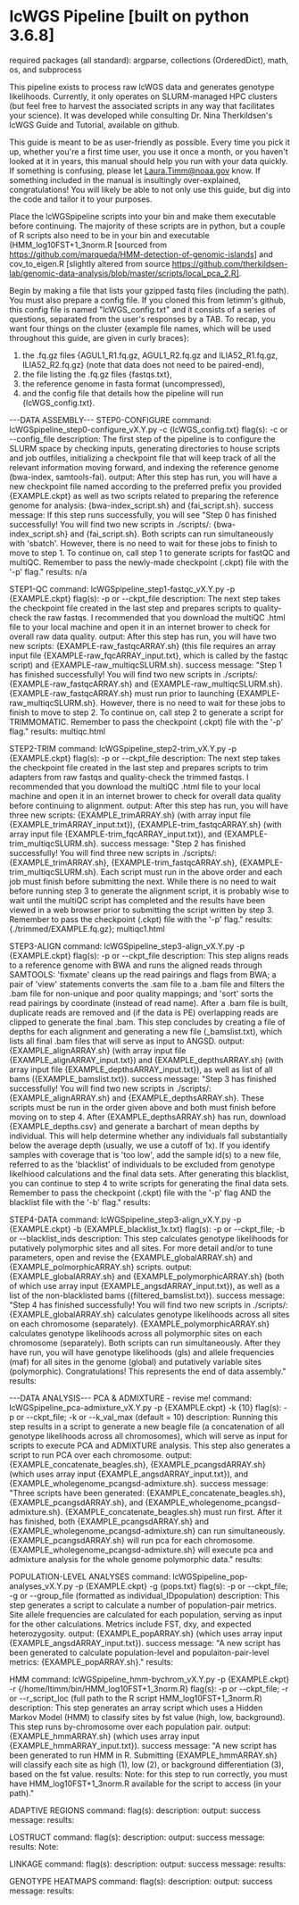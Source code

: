 # lcWGS Pipeline [built on python 3.6.8]
required packages (all standard): argparse, collections (OrderedDict), math, os, and subprocess

This pipeline exists to process raw lcWGS data and generates genotype likelihoods. Currently, it only operates on SLURM-managed HPC clusters (but feel free to harvest the associated scripts in any way that facilitates your science). It was developed while consulting Dr. Nina Therkildsen's lcWGS Guide and Tutorial, available on github.

This guide is meant to be as user-friendly as possible. Every time you pick it up, whether you're a first time user, you use it once a month, or you haven't looked at it in years, this manual should help you run with your data quickly. If something is confusing, please let Laura.Timm@noaa.gov know. If something included in the manual is insultingly over-explained, congratulations! You will likely be able to not only use this guide, but dig into the code and tailor it to your purposes.

Place the lcWGSpipeline scripts into your bin and make them executable before continuing. The majority of these scripts are in python, but a couple of R scripts also need to be in your bin and executable (HMM_log10FST+1_3norm.R [sourced from https://github.com/marqueda/HMM-detection-of-genomic-islands] and cov_to_eigen.R [slightly altered from source https://github.com/therkildsen-lab/genomic-data-analysis/blob/master/scripts/local_pca_2.R].

Begin by making a file that lists your gzipped fastq files (including the path). You must also prepare a config file. If you cloned this from letimm's github, this config file is named "lcWGS_config.txt" and it consists of a series of questions, separated from the user's responses by a TAB.
To recap, you want four things on the cluster {example file names, which will be used throughout this guide, are given in curly braces}:
1) the .fq.gz files {AGUL1_R1.fq.gz, AGUL1_R2.fq.gz and ILIA52_R1.fq.gz, ILIA52_R2.fq.gz} (note that data does not need to be paired-end),
2) the file listing the .fq.gz files {fastqs.txt},
3) the reference genome in fasta format (uncompressed),
4) and the config file that details how the pipeline will run {lcWGS_config.txt}.

---DATA ASSEMBLY---
STEP0-CONFIGURE
command: lcWGSpipeline_step0-configure_vX.Y.py -c {lcWGS_config.txt}
flag(s): -c or --config_file
description: The first step of the pipeline is to configure the SLURM space by checking inputs, generating directories to house scripts and job outfiles, initializing a checkpoint file that will keep track of all the relevant information moving forward, and indexing the reference genome (bwa-index, samtools-fai).
output: After this step has run, you will have a new checkpoint file named according to the preferred prefix you provided {EXAMPLE.ckpt} as well as two scripts related to preparing the reference genome for analysis: {bwa-index_script.sh} and {fai_script.sh}.
success message: If this step runs successfully, you will see "Step 0 has finished successfully! You will find two new scripts in ./scripts/: {bwa-index_script.sh} and {fai_script.sh}. Both scripts can run simultaneously with 'sbatch'. However, there is no need to wait for these jobs to finish to move to step 1. To continue on, call step 1 to generate scripts for fastQC and multiQC. Remember to pass the newly-made checkpoint (.ckpt) file with the '-p' flag."
results: n/a

STEP1-QC
command: lcWGSpipeline_step1-fastqc_vX.Y.py -p {EXAMPLE.ckpt}
flag(s): -p or --ckpt_file
description: The next step takes the checkpoint file created in the last step and prepares scripts to quality-check the raw fastqs. I recommended that you download the multiQC .html file to your local machine and open it in an internet brower to check for overall raw data quality.
output: After this step has run, you will have two new scripts: {EXAMPLE-raw_fastqcARRAY.sh} (this file requires an array input file {EXAMPLE-raw_fqcARRAY_input.txt}, which is called by the fastqc script) and {EXAMPLE-raw_multiqcSLURM.sh}.
success message: "Step 1 has finished successfully! You will find two new scripts in ./scripts/: {EXAMPLE-raw_fastqcARRAY.sh} and {EXAMPLE-raw_multiqcSLURM.sh}. {EXAMPLE-raw_fastqcARRAY.sh} must run prior to launching {EXAMPLE-raw_multiqcSLURM.sh}. However, there is no need to wait for these jobs to finish to move to step 2. To continue on, call step 2 to generate a script for TRIMMOMATIC. Remember to pass the checkpoint (.ckpt) file with the '-p' flag."
results: multiqc.html

STEP2-TRIM
command: lcWGSpipeline_step2-trim_vX.Y.py -p {EXAMPLE.ckpt}
flag(s): -p or --ckpt_file
description: The next step takes the checkpoint file created in the last step and prepares scripts to trim adapters from raw fastqs and quality-check the trimmed fastqs. I recommended that you download the multiQC .html file to your local machine and open it in an internet brower to check for overall data quality before continuing to alignment.
output: After this step has run, you will have three new scripts: {EXAMPLE_trimARRAY.sh} (with array input file {EXAMPLE_trimARRAY_input.txt}), {EXAMPLE-trim_fastqcARRAY.sh} (with array input file {EXAMPLE-trim_fqcARRAY_input.txt}), and {EXAMPLE-trim_multiqcSLURM.sh}.
success message: "Step 2 has finished successfully! You will find three new scripts in ./scripts/: {EXAMPLE_trimARRAY.sh}, {EXAMPLE-trim_fastqcARRAY.sh}, {EXAMPLE-trim_multiqcSLURM.sh}. Each script must run in the above order and each job must finish before submitting the next. While there is no need to wait before running step 3 to generate the alignment script, it is probably wise to wait until the multiQC script has completed and the results have been viewed in a web browser prior to submitting the script written by step 3. Remember to pass the checkpoint (.ckpt) file with the '-p' flag."
results: {./trimmed/EXAMPLE.fq.gz}; multiqc1.html

STEP3-ALIGN
command: lcWGSpipeline_step3-align_vX.Y.py -p {EXAMPLE.ckpt}
flag(s): -p or --ckpt_file
description: This step aligns reads to a reference genome with BWA and runs the aligned reads through SAMTOOLS: 'fixmate' cleans up the read pairings and flags from BWA; a pair of 'view' statements converts the .sam file to a .bam file and filters the .bam file for non-unique and poor quality mappings; and 'sort' sorts the read pairings by coordinate (instead of read name). After a .bam file is built, duplicate reads are removed and (if the data is PE) overlapping reads are clipped to generate the final .bam. This step concludes by creating a file of depths for each alignment and generating a new file (<prefix>_bamslist.txt), which lists all final .bam files that will serve as input to ANGSD.
output: {EXAMPLE_alignARRAY.sh} (with array input file {EXAMPLE_alignARRAY_input.txt}) and {EXAMPLE_depthsARRAY.sh} (with array input file {EXAMPLE_depthsARRAY_input.txt}), as well as list of all bams ({EXAMPLE_bamslist.txt}).
success message: "Step 3 has finished successfully! You will find two new scripts in ./scripts/: {EXAMPLE_alignARRAY.sh} and {EXAMPLE_depthsARRAY.sh}. These scripts must be run in the order given above and both must finish before moving on to step 4. After {EXAMPLE_depthsARRAY.sh} has run, download {EXAMPLE_depths.csv} and generate a barchart of mean depths by individual. This will help determine whether any individuals fall substantially below the average depth (usually, we use a cutoff of 1x). If you identify samples with coverage that is 'too low', add the sample id(s) to a new file, referred to as the 'blacklist' of individuals to be excluded from genotype likelhiood calculations and the final data sets. After generating this blacklist, you can continue to step 4 to write scripts for generating the final data sets. Remember to pass the checkpoint (.ckpt) file with the '-p' flag AND the blacklist file with the '-b' flag."
results:

STEP4-DATA
command: lcWGSpipeline_step3-align_vX.Y.py -p {EXAMPLE.ckpt} -b {EXAMPLE_blacklist_1x.txt}
flag(s): -p or --ckpt_file; -b or --blacklist_inds
description: This step calculates genotype likelihoods for putatively polymorphic sites and all sites. For more detail and/or to tune parameters, open and revise the {EXAMPLE_globalARRAY.sh} and {EXAMPLE_polmorphicARRAY.sh} scripts.
output: {EXAMPLE_globalARRAY.sh} and {EXAMPLE_polymorphicARRAY.sh} (both of which use array input {EXAMPLE_angsdARRAY_input.txt}), as well as a list of the non-blacklisted bams ({filtered_bamslist.txt}).
success message: "Step 4 has finished successfully! You will find two new scripts in ./scripts/: {EXAMPLE_globalARRAY.sh} calculates genotype likelihoods across all sites on each chromosome (separately). {EXAMPLE_polymorphicARRAY.sh} calculates genotype likelihoods across all polymorphic sites on each chromosome (separately). Both scripts can run simultaneously. After they have run, you will have genotype likelihoods (gls) and allele frequencies (maf) for all sites in the genome (global) and putatively variable sites (polymorphic). Congratulations! This represents the end of data assembly."
results:

---DATA ANALYSIS---
PCA & ADMIXTURE - revise me!
command: lcWGSpipeline_pca-admixture_vX.Y.py -p {EXAMPLE.ckpt} -k {10}
flag(s): -p or --ckpt_file; -k or --k_val_max (default = 10)
description: Running this step results in a script to generate a new beagle file (a concatenation of all genotype likelihoods across all chromosomes), which will serve as input for scripts to execute PCA and ADMIXTURE analysis. This step also generates a script to run PCA over each chromosome.
output: {EXAMPLE_concatenate_beagles.sh}, {EXAMPLE_pcangsdARRAY.sh} (which uses array input {EXAMPLE_angsdARRAY_input.txt}), and {EXAMPLE_wholegenome_pcangsd-admixture.sh}.
success message: "Three scripts have been generated: {EXAMPLE_concatenate_beagles.sh}, {EXAMPLE_pcangsdARRAY.sh}, and {EXAMPLE_wholegenome_pcangsd-admixture.sh}. {EXAMPLE_concatenate_beagles.sh} must run first. After it has finished, both {EXAMPLE_pcangsdARRAY.sh} and {EXAMPLE_wholegenome_pcangsd-admixture.sh} can run simultaneously. {EXAMPLE_pcangsdARRAY.sh} will run pca for each chromosome. {EXAMPLE_wholegenome_pcangsd-admixture.sh} will execute pca and admixture analysis for the whole genome polymorphic data."
results:

POPULATION-LEVEL ANALYSES
command: lcWGSpipeline_pop-analyses_vX.Y.py -p {EXAMPLE.ckpt} -g {pops.txt}
flag(s): -p or --ckpt_file; -g or --group_file (formatted as individual_ID<TAB>population)
description: This step generates a script to calculate a number of population-pair metrics. Site allele frequencies are calculated for each population, serving as input for the other calculations. Metrics include FST, dxy, and expected heterozygosity.
output: {EXAMPLE_popARRAY.sh} (which uses array input {EXAMPLE_angsdARRAY_input.txt}).
success message: "A new script has been generated to calculate population-level and populaiton-pair-level metrics: {EXAMPLE_popARRAY.sh}."
results:

HMM
command: lcWGSpipeline_hmm-bychrom_vX.Y.py -p {EXAMPLE.ckpt} -r {/home/ltimm/bin/HMM_log10FST+1_3norm.R}
flag(s): -p or --ckpt_file; -r or --r_script_loc (full path to the R script HMM_log10FST+1_3norm.R)
description: This step generates an array script which uses a Hidden Markov Model (HMM) to classify sites by fst value (high, low, background). This step runs by-chromosome over each population pair.
output: {EXAMPLE_hmmARRAY.sh} (which uses array input {EXAMPLE_hmmARRAY_input.txt}).
success message: "A new script has been generated to run HMM in R. Submitting {EXAMPLE_hmmARRAY.sh} will classify each site as high (1), low (2), or background differentiation (3), based on the fst value.
results:
Note: for this step to run correctly, you must have HMM_log10FST+1_3norm.R available for the script to access (in your path)."

ADAPTIVE REGIONS
command:
flag(s):
description:
output:
success message:
results:

LOSTRUCT
command:
flag(s):
description:
output:
success message:
results:
Note:

LINKAGE
command:
flag(s):
description:
output:
success message:
results:

GENOTYPE HEATMAPS
command:
flag(s):
description:
output:
success message:
results:
